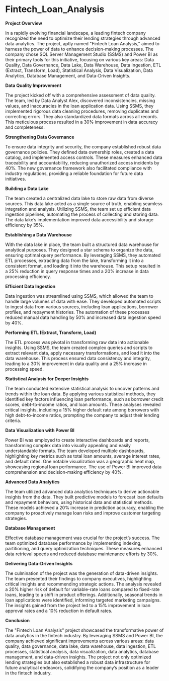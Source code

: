 # Fintech_Loan_Analysis

**Project Overview**

In a rapidly evolving financial landscape, a leading fintech company recognized the need to optimize their lending strategies through advanced data analytics. The project, aptly named "Fintech Loan Analysis," aimed to harness the power of data to enhance decision-making processes. The company chose SQL Server Management Studio (SSMS) and Power BI as their primary tools for this initiative, focusing on various key areas: Data Quality, Data Governance, Data Lake, Data Warehouse, Data Ingestion, ETL (Extract, Transform, Load), Statistical Analysis, Data Visualization, Data Analytics, Database Management, and Data-Driven Insights.

**Data Quality Improvement**

The project kicked off with a comprehensive assessment of data quality. The team, led by Data Analyst Alex, discovered inconsistencies, missing values, and inaccuracies in the loan application data. Using SSMS, they implemented rigorous data cleaning procedures, removing duplicates and correcting errors. They also standardized data formats across all records. This meticulous process resulted in a 30% improvement in data accuracy and completeness.

**Strengthening Data Governance**

To ensure data integrity and security, the company established robust data governance policies. They defined data ownership roles, created a data catalog, and implemented access controls. These measures enhanced data traceability and accountability, reducing unauthorized access incidents by 40%. The new governance framework also facilitated compliance with industry regulations, providing a reliable foundation for future data initiatives.

**Building a Data Lake**

The team created a centralized data lake to store raw data from diverse sources. This data lake acted as a single source of truth, enabling seamless integration and analysis. Utilizing SSMS, the team set up efficient data ingestion pipelines, automating the process of collecting and storing data. The data lake’s implementation improved data accessibility and storage efficiency by 35%.

**Establishing a Data Warehouse**

With the data lake in place, the team built a structured data warehouse for analytical purposes. They designed a star schema to organize the data, ensuring optimal query performance. By leveraging SSMS, they automated ETL processes, extracting data from the lake, transforming it into a consistent format, and loading it into the warehouse. This setup resulted in a 25% reduction in query response times and a 20% increase in data processing efficiency.

**Efficient Data Ingestion**

Data ingestion was streamlined using SSMS, which allowed the team to handle large volumes of data with ease. They developed automated scripts to ingest data from various sources, including loan applications, borrower profiles, and repayment histories. The automation of these processes reduced manual data handling by 50% and increased data ingestion speed by 40%.

**Performing ETL (Extract, Transform, Load)**

The ETL process was pivotal in transforming raw data into actionable insights. Using SSMS, the team created complex queries and scripts to extract relevant data, apply necessary transformations, and load it into the data warehouse. This process ensured data consistency and integrity, leading to a 30% improvement in data quality and a 25% increase in processing speed.

**Statistical Analysis for Deeper Insights**

The team conducted extensive statistical analysis to uncover patterns and trends within the loan data. By applying various statistical methods, they identified key factors influencing loan performance, such as borrower credit scores, debt-to-income ratios, and loan amounts. These analyses revealed critical insights, including a 15% higher default rate among borrowers with high debt-to-income ratios, prompting the company to adjust their lending criteria.

**Data Visualization with Power BI**

Power BI was employed to create interactive dashboards and reports, transforming complex data into visually appealing and easily understandable formats. The team developed multiple dashboards, highlighting key metrics such as total loan amounts, average interest rates, and default rates. One notable visualization was a geographic heat map, showcasing regional loan performance. The use of Power BI improved data comprehension and decision-making efficiency by 40%.

**Advanced Data Analytics**

The team utilized advanced data analytics techniques to derive actionable insights from the data. They built predictive models to forecast loan defaults and repayment behaviors, using historical data and statistical methods. These models achieved a 20% increase in prediction accuracy, enabling the company to proactively manage loan risks and improve customer targeting strategies.

**Database Management**

Effective database management was crucial for the project’s success. The team optimized database performance by implementing indexing, partitioning, and query optimization techniques. These measures enhanced data retrieval speeds and reduced database maintenance efforts by 30%.

**Delivering Data-Driven Insights**

The culmination of the project was the generation of data-driven insights. The team presented their findings to company executives, highlighting critical insights and recommending strategic actions. The analysis revealed a 20% higher risk of default for variable-rate loans compared to fixed-rate loans, leading to a shift in product offerings. Additionally, seasonal trends in loan applications were identified, informing targeted marketing campaigns. The insights gained from the project led to a 15% improvement in loan approval rates and a 10% reduction in default rates.

**Conclusion**

The "Fintech Loan Analysis" project showcased the transformative power of data analytics in the fintech industry. By leveraging SSMS and Power BI, the company achieved significant improvements across various areas: data quality, data governance, data lake, data warehouse, data ingestion, ETL processes, statistical analysis, data visualization, data analytics, database management, and data-driven insights. The project not only optimized lending strategies but also established a robust data infrastructure for future analytical endeavors, solidifying the company’s position as a leader in the fintech industry. 
